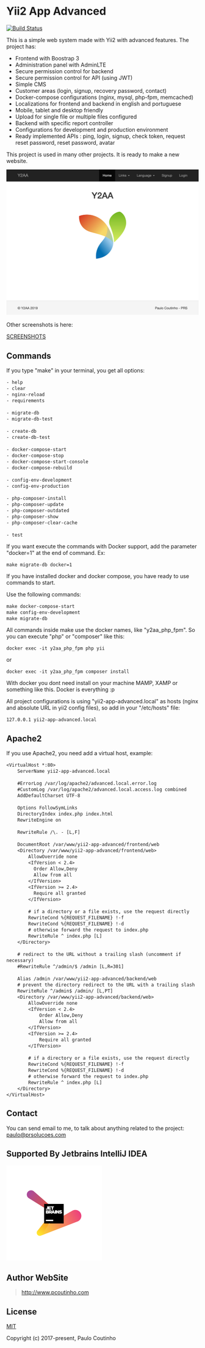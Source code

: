 # Yii2 App Advanced

[![Build Status](https://travis-ci.com/prsolucoes/yii2-app-advanced.svg?branch=master)](https://travis-ci.com/prsolucoes/yii2-app-advanced)  

This is a simple web system made with Yii2 with advanced features. The project has:
 
- Frontend with Boostrap 3
- Administration panel with AdminLTE
- Secure permission control for backend
- Secure permission control for API (using JWT)
- Simple CMS
- Customer areas (login, signup, recovery password, contact)
- Docker-compose configurations (nginx, mysql, php-fpm, memcached)
- Localizations for frontend and backend in english and portuguese
- Mobile, tablet and desktop friendly
- Upload for single file or multiple files configured
- Backend with specific report controller
- Configurations for development and production environment
- Ready implemented APIs : ping, login, signup, check token, request reset password, reset password, avatar  

This project is used in many other projects. It is ready to make a new website.

![](extras/screenshots/ss1.png)

Other screenshots is here:  

[SCREENSHOTS](SCREENSHOTS.md)

## Commands

If you type "make" in your terminal, you get all options:

```
- help
- clear
- nginx-reload
- requirements

- migrate-db
- migrate-db-test

- create-db
- create-db-test

- docker-compose-start
- docker-compose-stop
- docker-compose-start-console
- docker-compose-rebuild

- config-env-development
- config-env-production

- php-composer-install
- php-composer-update
- php-composer-outdated
- php-composer-show
- php-composer-clear-cache

- test
```

If you want execute the commands with Docker support, add the parameter "docker=1" at the end of command. Ex:  
```
make migrate-db docker=1
```

If you have installed docker and docker compose, you have ready to use commands to start.

Use the following commands:

```
make docker-compose-start
make config-env-development
make migrate-db
```

All commands inside make use the docker names, like "y2aa_php_fpm". So you can execute "php" or "composer" like this:

```
docker exec -it y2aa_php_fpm php yii
``` 

or 

```
docker exec -it y2aa_php_fpm composer install
``` 

With docker you dont need install on your machine MAMP, XAMP or something like this. Docker is everything :p

All project configurations is using "yii2-app-advanced.local" as hosts (nginx and absolute URL in yii2 config files), so add in your "/etc/hosts" file:

```
127.0.0.1 yii2-app-advanced.local
```

## Apache2

If you use Apache2, you need add a virtual host, example:

```
<VirtualHost *:80>
    ServerName yii2-app-advanced.local

    #ErrorLog /var/log/apache2/advanced.local.error.log
    #CustomLog /var/log/apache2/advanced.local.access.log combined
    AddDefaultCharset UTF-8

    Options FollowSymLinks
    DirectoryIndex index.php index.html
    RewriteEngine on

    RewriteRule /\. - [L,F]

    DocumentRoot /var/www/yii2-app-advanced/frontend/web
    <Directory /var/www/yii2-app-advanced/frontend/web>
        AllowOverride none
        <IfVersion < 2.4>
          Order Allow,Deny
          Allow from all
        </IfVersion>
        <IfVersion >= 2.4>
          Require all granted
        </IfVersion>

        # if a directory or a file exists, use the request directly
        RewriteCond %{REQUEST_FILENAME} !-f
        RewriteCond %{REQUEST_FILENAME} !-d
        # otherwise forward the request to index.php
        RewriteRule ^ index.php [L]
    </Directory>

    # redirect to the URL without a trailing slash (uncomment if necessary)
    #RewriteRule ^/admin/$ /admin [L,R=301]

    Alias /admin /var/www/yii2-app-advanced/backend/web
    # prevent the directory redirect to the URL with a trailing slash
    RewriteRule ^/admin$ /admin/ [L,PT]
    <Directory /var/www/yii2-app-advanced/backend/web>
        AllowOverride none
        <IfVersion < 2.4>
            Order Allow,Deny
            Allow from all
        </IfVersion>
        <IfVersion >= 2.4>
            Require all granted
        </IfVersion>

        # if a directory or a file exists, use the request directly
        RewriteCond %{REQUEST_FILENAME} !-f
        RewriteCond %{REQUEST_FILENAME} !-d
        # otherwise forward the request to index.php
        RewriteRule ^ index.php [L]
    </Directory>
</VirtualHost>
```

## Contact

You can send email to me, to talk about anything related to the project:  
[paulo@prsolucoes.com](paulo@prsolucoes.com)

## Supported By Jetbrains IntelliJ IDEA

![Supported By Jetbrains IntelliJ IDEA](extras/images/jetbrains-logo.png "Supported By Jetbrains IntelliJ IDEA")

## Author WebSite

> http://www.pcoutinho.com

## License

[MIT](http://opensource.org/licenses/MIT)

Copyright (c) 2017-present, Paulo Coutinho